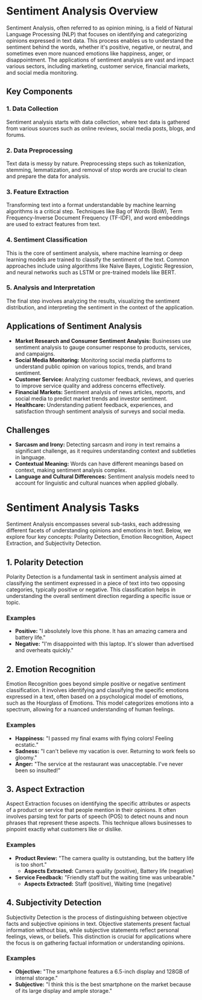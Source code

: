 # Sentiment Analysis Overview

Sentiment Analysis, often referred to as opinion mining, is a field of Natural Language Processing (NLP) that focuses on identifying and categorizing opinions expressed in text data. This process enables us to understand the sentiment behind the words, whether it's positive, negative, or neutral, and sometimes even more nuanced emotions like happiness, anger, or disappointment. The applications of sentiment analysis are vast and impact various sectors, including marketing, customer service, financial markets, and social media monitoring.

## **Key Components**

### **1. Data Collection**

Sentiment analysis starts with data collection, where text data is gathered from various sources such as online reviews, social media posts, blogs, and forums.

### **2. Data Preprocessing**

Text data is messy by nature. Preprocessing steps such as tokenization, stemming, lemmatization, and removal of stop words are crucial to clean and prepare the data for analysis.

### **3. Feature Extraction**

Transforming text into a format understandable by machine learning algorithms is a critical step. Techniques like Bag of Words (BoW), Term Frequency-Inverse Document Frequency (TF-IDF), and word embeddings are used to extract features from text.

### **4. Sentiment Classification**

This is the core of sentiment analysis, where machine learning or deep learning models are trained to classify the sentiment of the text. Common approaches include using algorithms like Naive Bayes, Logistic Regression, and neural networks such as LSTM or pre-trained models like BERT.

### **5. Analysis and Interpretation**

The final step involves analyzing the results, visualizing the sentiment distribution, and interpreting the sentiment in the context of the application.

## **Applications of Sentiment Analysis**

- **Market Research and Consumer Sentiment Analysis:** Businesses use sentiment analysis to gauge consumer response to products, services, and campaigns.
- **Social Media Monitoring:** Monitoring social media platforms to understand public opinion on various topics, trends, and brand sentiment.
- **Customer Service:** Analyzing customer feedback, reviews, and queries to improve service quality and address concerns effectively.
- **Financial Markets:** Sentiment analysis of news articles, reports, and social media to predict market trends and investor sentiment.
- **Healthcare:** Understanding patient feedback, experiences, and satisfaction through sentiment analysis of surveys and social media.

## **Challenges**

- **Sarcasm and Irony:** Detecting sarcasm and irony in text remains a significant challenge, as it requires understanding context and subtleties in language.
- **Contextual Meaning:** Words can have different meanings based on context, making sentiment analysis complex.
- **Language and Cultural Differences:** Sentiment analysis models need to account for linguistic and cultural nuances when applied globally.


# Sentiment Analysis Tasks

Sentiment Analysis encompasses several sub-tasks, each addressing different facets of understanding opinions and emotions in text. Below, we explore four key concepts: Polarity Detection, Emotion Recognition, Aspect Extraction, and Subjectivity Detection.

## **1. Polarity Detection**

Polarity Detection is a fundamental task in sentiment analysis aimed at classifying the sentiment expressed in a piece of text into two opposing categories, typically positive or negative. This classification helps in understanding the overall sentiment direction regarding a specific issue or topic.

### **Examples**

- **Positive:** "I absolutely love this phone. It has an amazing camera and battery life."
- **Negative:** "I'm disappointed with this laptop. It's slower than advertised and overheats quickly."

## **2. Emotion Recognition**

Emotion Recognition goes beyond simple positive or negative sentiment classification. It involves identifying and classifying the specific emotions expressed in a text, often based on a psychological model of emotions, such as the Hourglass of Emotions. This model categorizes emotions into a spectrum, allowing for a nuanced understanding of human feelings.

### **Examples**

- **Happiness:** "I passed my final exams with flying colors! Feeling ecstatic."
- **Sadness:** "I can't believe my vacation is over. Returning to work feels so gloomy."
- **Anger:** "The service at the restaurant was unacceptable. I've never been so insulted!"

## **3. Aspect Extraction**

Aspect Extraction focuses on identifying the specific attributes or aspects of a product or service that people mention in their opinions. It often involves parsing text for parts of speech (POS) to detect nouns and noun phrases that represent these aspects. This technique allows businesses to pinpoint exactly what customers like or dislike.

### **Examples**

- **Product Review:** "The camera quality is outstanding, but the battery life is too short."
  - **Aspects Extracted:** Camera quality (positive), Battery life (negative)
- **Service Feedback:** "Friendly staff but the waiting time was unbearable."
  - **Aspects Extracted:** Staff (positive), Waiting time (negative)

## **4. Subjectivity Detection**

Subjectivity Detection is the process of distinguishing between objective facts and subjective opinions in text. Objective statements present factual information without bias, while subjective statements reflect personal feelings, views, or beliefs. This distinction is crucial for applications where the focus is on gathering factual information or understanding opinions.

### **Examples**

- **Objective:** "The smartphone features a 6.5-inch display and 128GB of internal storage."
- **Subjective:** "I think this is the best smartphone on the market because of its large display and ample storage."